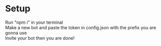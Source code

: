# Setup
Run "npm i" in your terminal  
Make a new bot and paste the token in config.json with the prefix you are gonna use  
Invite your bot then you are done!
